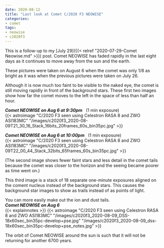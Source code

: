 ```yaml
---
date: 2020-08-12
title: "Last look at Comet C/2020 F3 NEOWISE"
categories:
- comet
tags:
- neowise
- c2020f3
---
```


This is a follow-up to my [July 29]({{< relref "2020-07-29-Comet Neowise.md" >}}) post.  Comet NEOWISE has faded rapidly in the last eight days as it continues to move away from the sun and the earth. 


<!--more-->
These pictures were taken on August 6 when the comet was only 1/8 as bright as it was when the previous pictures were taken on July 26.

Although it is now much too faint to be visible to the naked eye, the comet is still moving rapidly in front of the background stars.  These first two images show how far the comet moves to the left in the space of less than half an hour.

_**Comet NEOWISE on Aug 6 at 9:30pm**_&nbsp;&nbsp; (1 min exposure)<br>
{{< astroimage "C/2020 F3 seen using Celestron RASA 8 and ZWO ASI183MC" "/images/c2020f3_2020-08-09T21_30_16_Stack_16bits_20frames_60s_bin35pc.jpg" >}}

_**Comet NEOWISE on Aug 6 at 10:00pm**_&nbsp;&nbsp; (1 min exposure)<br>
{{< astroimage "C/2020 F3 seen using Celestron RASA 8 and ZWO ASI183MC" "/images/c2020f3_2020-08-09T22_00_44_Stack_32bits_65frames_60s_bin35pc.jpg" >}}

(The second image shows fewer faint stars and less detail in the comet tails because the comet was closer to the horizon and the seeing became poorer as time went on.)

This third image is a stack of 18 separate one-minute exposures aligned on the coment nucleus instead of the background stars.  This causes the background star images to show as trails instead of as points of light.

You can more easily make out the ion and dust tails.  
_**Comet NEOWISE on Aug 6**_<br>
{{< explainnotes >}}
{{< astroimage "C/2020 F3 seen using Celestron RASA 8 and ZWO ASI183MC" "/images/c2020f3_2020-08-09_DSS-18x60sec_bin35pc-develop+pse.jpg" "/images/c2020f3_2020-08-09_dss-18x60sec_bin35pc-develop+pse_notes.jpg" >}}

The orbit of Comet NEOWISE around the sun is such that it will not be returning for another 6700 years.